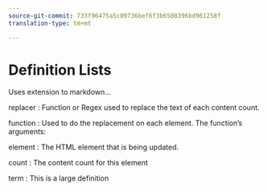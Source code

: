 ```yaml
---
source-git-commit: 733f96475a5c09736bef6f3b6508396bd961258f
translation-type: tm+mt

---
```

# Definition Lists

Uses extension to markdown...

replacer
: Function or Regex used to replace the text of each content count.

function
: Used to do the replacement on each element. The function’s arguments:

element
: The HTML element that is being updated.

count
: The content count for this element

term
: This is a large definition
